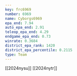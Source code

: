```yaml
---
key: frc6969
number: 6969
name: Cyborgs6969
epa_end: 7.94
auto_epa_end: 2.91
teleop_epa_end: 4.29
endgame_epa_end: 0.73
winrate: 0.3684
district_epa_rank: 1420
district_epa_percentile: 0.2115
type: Team
---
```

[[2024nysu]]
[[2024nytr]]
